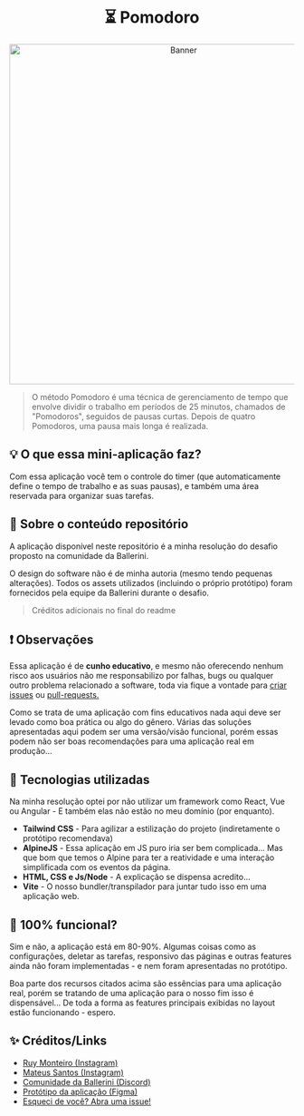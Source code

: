 <h1 align="center">⏳ Pomodoro</h1>

<p align="center">
    <img 
        src="https://github.com/joaomsl/ballerini-pomodoro/assets/109992990/76216727-f8c9-4799-9681-615d3f8bb9a0" 
        alt="Banner"
        width="600"
    > 
</p>

> O método Pomodoro é uma técnica de gerenciamento de tempo que envolve dividir o trabalho em períodos de 25 minutos, chamados de "Pomodoros", seguidos de pausas curtas. Depois de quatro Pomodoros, uma pausa mais longa é realizada.

<h2>💡 O que essa mini-aplicação faz?</h2>
<p>Com essa aplicação você tem o controle do timer (que automaticamente define o tempo de trabalho e as suas pausas), e também uma área reservada para organizar suas tarefas.</p>

<h2>📂 Sobre o conteúdo repositório</h2>
<p>A aplicação disponível neste repositório é a minha resolução do desafio proposto na comunidade da Ballerini.</p>
<p>O design do software não é de minha autoria (mesmo tendo pequenas alterações). Todos os assets utilizados (incluindo o próprio protótipo) foram fornecidos pela equipe da Ballerini durante o desafio.</p>

> Créditos adicionais no final do readme

<h2>❗ Observações</h2>
<p>
    Essa aplicação é de <strong>cunho educativo</strong>, e mesmo não oferecendo nenhum risco aos usuários não me responsabilizo por falhas, bugs ou qualquer outro problema relacionado a software, toda via fique a vontade para 
    <a href="https://github.com/joaomsl/ballerini-pomodoro/issues/new">criar issues</a>
    ou 
    <a href="https://github.com/joaomsl/ballerini-pomodoro/pulls">pull-requests.</a>
</p>
<p>Como se trata de uma aplicação com fins educativos nada aqui deve ser levado como boa prática ou algo do gênero. Várias das soluções apresentadas aqui podem ser uma versão/visão funcional, porém essas podem não ser boas recomendações para uma aplicação real em produção...</p>

<h2>🧩 Tecnologias utilizadas</h2>
<p>Na minha resolução optei por não utilizar um framework como React, Vue ou Angular - E também elas não estão no meu domínio (por enquanto).</p>

<ul>
    <li><strong>Tailwind CSS</strong> - Para agilizar a estilização do projeto (indiretamente o protótipo recomendava)</li>
    <li><strong>AlpineJS</strong> - Essa aplicação em JS puro iria ser bem complicada... Mas que bom que temos o Alpine para ter a reatividade e uma interação simplificada com os eventos da página.</li>
    <li><strong>HTML, CSS e Js/Node</strong> - A explicação se dispensa acredito...</li>
    <li><strong>Vite</strong> - O nosso bundler/transpilador para juntar tudo isso em uma aplicação web.</li>
</ul>

<h2>🤨 100% funcional?</h2>
<p>Sim e não, a aplicação está em 80-90%. Algumas coisas como as configurações, deletar as tarefas, responsivo das páginas e outras features ainda não foram implementadas - e nem foram apresentadas no protótipo.</p>
<p>Boa parte dos recursos citados acima são essências para uma aplicação real, porém se tratando de uma aplicação para o nosso fim isso é dispensável... De toda a forma as features principais exibidas no layout estão funcionando - espero.</p>

<h2>✨ Créditos/Links</h2>

<ul>
    <li><a href="https://www.instagram.com/ruy.dev/" target="__blank">Ruy Monteiro (Instagram)</a></li>
    <li><a href="https://www.instagram.com/mateusdobit/" target="__blank">Mateus Santos (Instagram)</a></li>
    <li><a href="https://discord.com/invite/ballerini" target="__blank">Comunidade da Ballerini (Discord)</a></li>
    <li>
        <a href=" https://www.figma.com/community/file/1236120820811357022" target="__blank">
            Protótipo da aplicação (Figma)
        </a>
    </li>
    <li><a href="https://github.com/joaomsl/ballerini-pomodoro/issues/new">Esqueci de você? Abra uma issue!</a></li>
</ul>